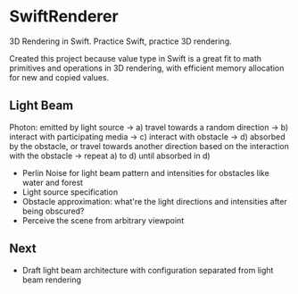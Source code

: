 # SwiftRenderer

3D Rendering in Swift. Practice Swift, practice 3D rendering.

Created this project because value type in Swift is a great fit to math primitives and operations in 3D rendering, with efficient memory allocation for new and copied values.

## Light Beam

Photon: emitted by light source -> a) travel towards a random direction -> b) interact with participating media -> c) interact with obstacle -> d) absorbed by the obstacle, or travel towards another direction based on the interaction with the obstacle -> repeat a) to d) until absorbed in d)

- Perlin Noise for light beam pattern and intensities for obstacles like water and forest
- Light source specification
- Obstacle approximation: what're the light directions and intensities after being obscured?
- Perceive the scene from arbitrary viewpoint

## Next

- Draft light beam architecture with configuration separated from light beam rendering
